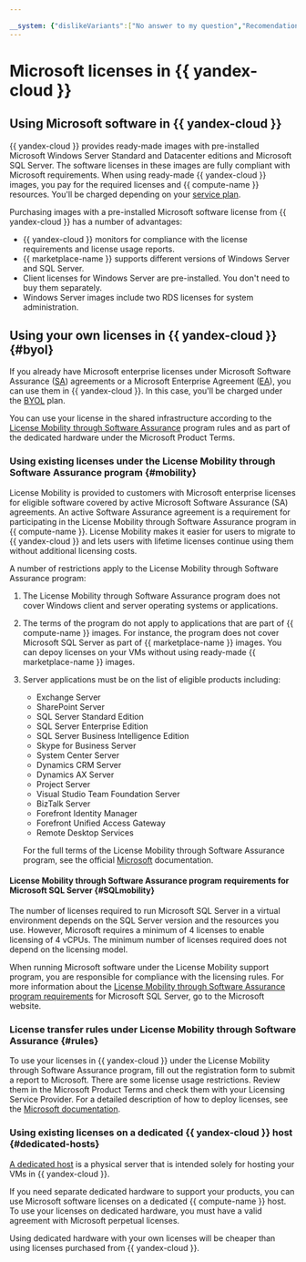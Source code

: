```yaml
---

__system: {"dislikeVariants":["No answer to my question","Recomendations didn't help","The content doesn't match title","Other"]}
---
```

# Microsoft licenses in {{ yandex-cloud }}

## Using Microsoft software in {{ yandex-cloud }}

{{ yandex-cloud }} provides ready-made images with pre-installed Microsoft Windows Server Standard and Datacenter editions and Microsoft SQL Server. The software licenses in these images are fully compliant with Microsoft requirements. When using ready-made {{ yandex-cloud }} images, you pay for the required licenses and {{ compute-name }} resources. You'll be charged depending on your [service plan](pricing.md).

Purchasing images with a pre-installed Microsoft software license from {{ yandex-cloud }} has a number of advantages:

* {{ yandex-cloud }} monitors for compliance with the license requirements and license usage reports.
* {{ marketplace-name }} supports different versions of Windows Server and SQL Server.
* Client licenses for Windows Server are pre-installed. You don't need to buy them separately.
* Windows Server images include two RDS licenses for system administration.

## Using your own licenses in {{ yandex-cloud }} {#byol}

If you already have Microsoft enterprise licenses under Microsoft Software Assurance ([SA](https://www.microsoft.com/en-us/licensing/licensing-programs/software-assurance-default?activetab=software-assurance-default-pivot%3aprimaryr3)) agreements or a Microsoft Enterprise Agreement ([EA](https://www.microsoft.com/en-us/licensing/licensing-programs/enterprise?activetab=enterprise-tab%3aprimaryr2)), you can use them in {{ yandex-cloud }}. In this case, you'll be charged under the [BYOL](pricing.md) plan.

You can use your license in the shared infrastructure according to the [License Mobility through Software Assurance](https://www.microsoft.com/en-us/licensing/licensing-programs/software-assurance-license-mobility) program rules and as part of the dedicated hardware under the Microsoft Product Terms.

### Using existing licenses under the License Mobility through Software Assurance program {#mobility}

License Mobility is provided to customers with Microsoft enterprise licenses for eligible software covered by active Microsoft Software Assurance (SA) agreements. An active Software Assurance agreement is a requirement for participating in the License Mobility through Software Assurance program in {{ compute-name }}. License Mobility makes it easier for users to migrate to {{ yandex-cloud }} and lets users with lifetime licenses continue using them without additional licensing costs.

A number of restrictions apply to the License Mobility through Software Assurance program:

1. The License Mobility through Software Assurance program does not cover Windows client and server operating systems or applications.
1. The terms of the program do not apply to applications that are part of {{ compute-name }} images. For instance, the program does not cover Microsoft SQL Server as part of {{ marketplace-name }} images. You can depoy licenses on your VMs without using ready-made {{ marketplace-name }} images.
1. Server applications must be on the list of eligible products including:
    * Exchange Server
    * SharePoint Server
    * SQL Server Standard Edition
    * SQL Server Enterprise Edition
    * SQL Server Business Intelligence Edition
    * Skype for Business Server
    * System Center Server
    * Dynamics CRM Server
    * Dynamics AX Server
    * Project Server
    * Visual Studio Team Foundation Server
    * BizTalk Server
    * Forefront Identity Manager
    * Forefront Unified Access Gateway
    * Remote Desktop Services

    For the full terms of the License Mobility through Software Assurance program, see the official [Microsoft](https://www.microsoft.com/en-us/licensing/product-licensing/products) documentation.

#### License Mobility through Software Assurance program requirements for Microsoft SQL Server {#SQLmobility}

The number of licenses required to run Microsoft SQL Server in a virtual environment depends on the SQL Server version and the resources you use. However, Microsoft requires a minimum of 4 licenses to enable licensing of 4 vCPUs. The minimum number of licenses required does not depend on the licensing model.

When running Microsoft software under the License Mobility support program, you are responsible for compliance with the licensing rules. For more information about the [License Mobility through Software Assurance program requirements](https://www.microsoftvolumelicensing.com/DocumentSearch.aspx?Mode=3&DocumentTypeId=2) for Microsoft SQL Server, go to the Microsoft website.

### License transfer rules under License Mobility through Software Assurance {#rules}

To use your licenses in {{ yandex-cloud }} under the License Mobility through Software Assurance program, fill out the registration form to submit a report to Microsoft. There are some license usage restrictions. Review them in the Microsoft Product Terms and check them with your Licensing Service Provider. For a detailed description of how to deploy licenses, see the [Microsoft documentation](http://download.microsoft.com/download/7/9/b/79bd917e-760b-48b6-a266-796b3e47c47a/License_Mobility_Customer_Verification_Guide.pdf).

### Using existing licenses on a dedicated {{ yandex-cloud }} host {#dedicated-hosts}

[A dedicated host](../compute/concepts/dedicated-host.md) is a physical server that is intended solely for hosting your VMs in {{ yandex-cloud }}.

If you need separate dedicated hardware to support your products, you can use Microsoft software licenses on a dedicated {{ compute-name }} host. To use your licenses on dedicated hardware, you must have a valid agreement with Microsoft perpetual licenses.

Using dedicated hardware with your own licenses will be cheaper than using licenses purchased from {{ yandex-cloud }}.

